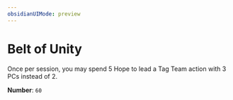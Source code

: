 ```yaml
---
obsidianUIMode: preview
---
```

# Belt of Unity

Once per session, you may spend 5 Hope to lead a Tag Team action with 3 PCs instead of 2.

**Number**: `60`
